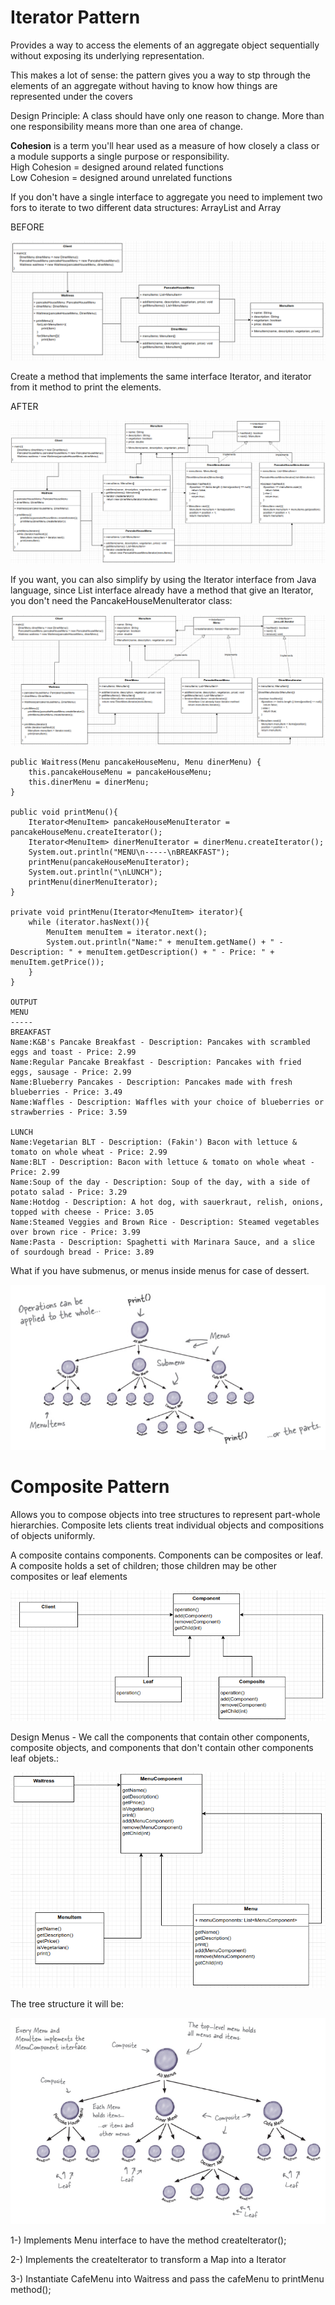 # Iterator Pattern
Provides a way to access the elements of an aggregate object sequentially without exposing its underlying representation.

This makes a lot of sense: the pattern gives you a way to stp through the elements of an aggregate without having to know how things are
represented under the covers

Design Principle: A class should have only one reason to change. More than one responsibility means more than one area of change.

**Cohesion** is a term you'll hear used as a measure of how closely a class or a module supports a single purpose or responsibility.  
High Cohesion = designed around related functions  
Low Cohesion = designed around unrelated functions  

If you don't have a single interface to aggregate you need to implement two fors to iterate to two different data structures: ArrayList and Array

BEFORE

![img.png](src/images/img.png)

Create a method that implements the same interface Iterator, and iterator from it method to print the elements.

AFTER

![img.png](src/images/img_1.png)

If you want, you can also simplify by using the Iterator interface from Java language, since List interface already have a method that give an Iterator, you don't need
the PancakeHouseMenuIterator class:

![img.png](src/images/img_2.png)


```
public Waitress(Menu pancakeHouseMenu, Menu dinerMenu) {
    this.pancakeHouseMenu = pancakeHouseMenu;
    this.dinerMenu = dinerMenu;
}

public void printMenu(){
    Iterator<MenuItem> pancakeHouseMenuIterator = pancakeHouseMenu.createIterator();
    Iterator<MenuItem> dinerMenuIterator = dinerMenu.createIterator();
    System.out.println("MENU\n-----\nBREAKFAST");
    printMenu(pancakeHouseMenuIterator);
    System.out.println("\nLUNCH");
    printMenu(dinerMenuIterator);
}

private void printMenu(Iterator<MenuItem> iterator){
    while (iterator.hasNext()){
        MenuItem menuItem = iterator.next();
        System.out.println("Name:" + menuItem.getName() + " - Description: " + menuItem.getDescription() + " - Price: " + menuItem.getPrice());
    }
}

OUTPUT
MENU
-----
BREAKFAST
Name:K&B's Pancake Breakfast - Description: Pancakes with scrambled eggs and toast - Price: 2.99
Name:Regular Pancake Breakfast - Description: Pancakes with fried eggs, sausage - Price: 2.99
Name:Blueberry Pancakes - Description: Pancakes made with fresh blueberries - Price: 3.49
Name:Waffles - Description: Waffles with your choice of blueberries or strawberries - Price: 3.59

LUNCH
Name:Vegetarian BLT - Description: (Fakin') Bacon with lettuce & tomato on whole wheat - Price: 2.99
Name:BLT - Description: Bacon with lettuce & tomato on whole wheat - Price: 2.99
Name:Soup of the day - Description: Soup of the day, with a side of potato salad - Price: 3.29
Name:Hotdog - Description: A hot dog, with sauerkraut, relish, onions, topped with cheese - Price: 3.05
Name:Steamed Veggies and Brown Rice - Description: Steamed vegetables over brown rice - Price: 3.99
Name:Pasta - Description: Spaghetti with Marinara Sauce, and a slice of sourdough bread - Price: 3.89

```

What if you have submenus, or menus inside menus for case of dessert.

![img.png](src/images/img_3.png)

# Composite Pattern
Allows you to compose objects into tree structures to represent part-whole hierarchies. Composite lets clients treat individual objects and compositions
of objects uniformly.

A composite contains components. Components can be composites or leaf. A composite holds a set of children; those children may be other composites
or leaf elements

![img_1.png](src/images/img_4.png)

Design Menus - We call the components that contain other components, composite objects, and components that don't contain other components leaf objets.:

![img_2.png](src/images/img_5.png)

The tree structure it will be:

![img_3.png](src/images/img_6.png)


1-) Implements Menu interface to have the method createIterator();

2-) Implements the createIterator to transform a Map into a Iterator

3-) Instantiate CafeMenu into Waitress and pass the cafeMenu to printMenu method();